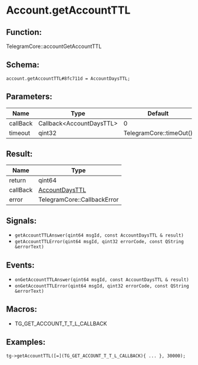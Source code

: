 # Account.getAccountTTL

## Function:

TelegramCore::accountGetAccountTTL

## Schema:

`account.getAccountTTL#8fc711d = AccountDaysTTL;`
## Parameters:

|Name|Type|Default|
|----|----|-------|
|callBack|Callback<AccountDaysTTL\>|0|
|timeout|qint32|TelegramCore::timeOut()|

## Result:

|Name|Type|
|----|----|
|return|qint64|
|callBack|[AccountDaysTTL](../../types/accountdaysttl.md)|
|error|TelegramCore::CallbackError|

## Signals:

* `getAccountTTLAnswer(qint64 msgId, const AccountDaysTTL & result)`
* `getAccountTTLError(qint64 msgId, qint32 errorCode, const QString &errorText)`

## Events:

* `onGetAccountTTLAnswer(qint64 msgId, const AccountDaysTTL & result)`
* `onGetAccountTTLError(qint64 msgId, qint32 errorCode, const QString &errorText)`

## Macros:

* TG_GET_ACCOUNT_T_T_L_CALLBACK

## Examples:

`tg->getAccountTTL([=](TG_GET_ACCOUNT_T_T_L_CALLBACK){
    ...
}, 30000);`
